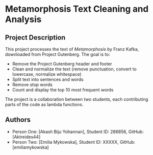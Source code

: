 # Metamorphosis Text Cleaning and Analysis

## Project Description

This project processes the text of *Metamorphosis* by Franz Kafka, downloaded from Project Gutenberg. The goal is to:

- Remove the Project Gutenberg header and footer
- Clean and normalize the text (remove punctuation, convert to lowercase, normalize whitespace)
- Split text into sentences and words
- Remove stop words
- Count and display the top 10 most frequent words

The project is a collaboration between two students, each contributing parts of the code as lambda functions.

## Authors

- Person One: [Akash Biju Yohannan], Student ID: 286856, GitHub: [Aktreides44]  
- Person Two: [Emilia Mykowska], Student ID: XXXXX, GitHub: [emiliamykowska]
